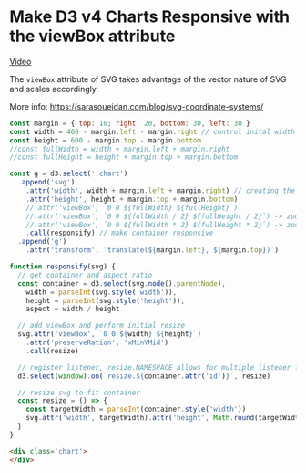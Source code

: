# Make D3 v4 Charts Responsive with the viewBox attribute
[Video](https://egghead.io/lessons/d3-make-d3-v4-charts-responsive-with-the-viewbox-attribute)

The ``viewBox`` attribute of SVG takes advantage of the vector nature of SVG and scales accordingly.

More info: https://sarasoueidan.com/blog/svg-coordinate-systems/

```js
const margin = { top: 10; right: 20, bottom: 30, left: 30 }
const width = 400 - margin.left - margin.right // control inital width & height & set aspect ratio
const height = 600 - margin.top - margin.bottom
//const fullWidth = width + margin.left + margin.right
//const fullHeight = height + margin.top + margin.bottom

const g = d3.select('.chart')
  .append('svg')
    .attr('width', width + margin.left + margin.right) // creating the dimensions of the viewport
    .attr('height', height + margin.top + margin.bottom)
    //.attr('viewBox', `0 0 ${fullWidth} ${fullHeight}`)
    //.attr('viewBox', `0 0 ${fullWidth / 2} ${fullHeight / 2}`) -> zoom in
    //.attr('viewBox', `0 0 ${fullWidth * 2} ${fullHeight * 2}`) -> zoom out
    .call(responsify) // make container responsive
  .append('g')
    .attr('transform', `translate(${margin.left}, ${margin.top})`)

function responsify(svg) {
  // get container and aspect ratio
  const container = d3.select(svg.node().parentNode),
    width = parseInt(svg.style('width')),
    height = parseInt(svg.style('height')),
    aspect = width / height

  // add viewBox and perform initial resize
  svg.attr('viewBox', `0 0 ${width} ${height}`)
    .attr('preserveRation', 'xMinYMid')
    .call(resize)

  // register listener, resize.NAMESPACE allows for multiple listener for resize event
  d3.select(window).on(`resize.${container.attr('id')}`, resize)

  // resize svg to fit container
  const resize = () => {
    const targetWidth = parseInt(container.style('width'))
    svg.attr('width', targetWidth).attr('height', Math.round(targetWidth / aspect))
  }
}
```

```HTML
<div class='chart'>
</div>
```

